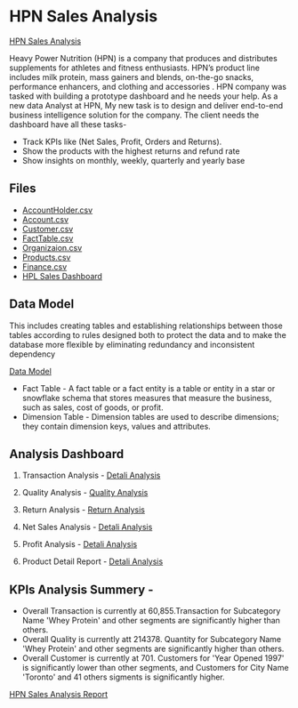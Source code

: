 # HPN Sales Analysis

[HPN Sales Analysis ](https://app.powerbi.com/groups/me/reports/5008b81e-993e-4a30-8aba-a6d7a2872317/ReportSection5c5cfc46dacb3ee7dd51?experience=power-bi) 

Heavy Power Nutrition (HPN) is a company that produces and distributes supplements for athletes and fitness enthusiasts. HPN’s product line includes milk protein, mass gainers and blends, on-the-go snacks, performance enhancers, and clothing and accessories .
HPN company was tasked with building a prototype dashboard and he needs your help. As a new data Analyst at HPN, My new task is to design and deliver end-to-end business intelligence solution for the company.
The client needs the dashboard have all these tasks- 
* Track KPIs like (Net Sales, Profit, Orders and Returns).
* Show the products with the highest returns and refund rate
* Show insights on monthly, weekly, quarterly and yearly base

## Files
* [AccountHolder.csv](HPN_sales_dshboard/AccountHolder.csv)
* [Account.csv](HPN_sales_dshboard/Account.csv)
* [Customer.csv](HPN_sales_dshboard/Customer.csv)
* [FactTable.csv](HPN_sales_dshboard/FactTable.csv)
* [Organizaion.csv](HPN_sales_dshboard/Organization.csv)
* [Products.csv](HPN_sales_dshboard/Products.csv)
* [Finance.csv](HPN_sales_dshboard/Finance.csv)
* [HPL Sales Dashboard](Starter_Code/.pptx)

## Data Model
This includes creating tables and establishing relationships between those tables according to rules 
designed both to protect the data and to make the database more flexible by 
eliminating redundancy and inconsistent dependency

[Data Model](dataModel.png)

* Fact Table - A fact table or a fact entity is a table or entity in a star or snowflake 
schema that stores measures that measure the business, such as sales, cost 
of goods, or profit.
* Dimension Table - Dimension tables are used to describe dimensions; they contain dimension 
keys, values and attributes.

## Analysis Dashboard

1. Transaction Analysis -
        [Detali Analysis](HPN_sales_dshboard/Transaction.png)
   
2. Quality Analysis -
        [Quality Analysis](HPN_sales_dshboard/Quality.png)
   
3. Return Analysis -
        [Return Analysis](HPN_sales_dshboard/Return.png)
   
4. Net Sales Analysis -
        [Detali Analysis](HPN_sales_dshboard/Sales.png)
   
5. Profit Analysis -
        [Detali Analysis](HPN_sales_dshboard/Profit.png)
   
6. Product Detail Report -
        [Detali Analysis](HPN_sales_dshboard/ProductDetail.png)


## KPIs Analysis Summery -

* Overall Transaction is currently at 60,855.Transaction for Subcategory Name 'Whey Protein' and other segments are significantly higher than others.
* Overall Quality is currently att 214378. Quantity for Subcategory Name 'Whey Protein' and other segments are significantly higher than others.
* Overall Customer is currently at 701. Customers for 'Year Opened 1997' is significantly lower than other segments, and Customers for City Name 'Toronto' and 41 others sigments is significantly higher.

[HPN Sales Analysis Report ](https://app.powerbi.com/groups/me/reports/5008b81e-993e-4a30-8aba-a6d7a2872317/ReportSection5c5cfc46dacb3ee7dd51?experience=power-bi) 





